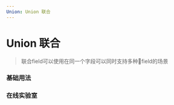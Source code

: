 ```yaml
---
Union: Union 联合
---
```

# Union 联合

>联合field可以使用在同一个字段可以同时支持多种field的场景

### 基础用法

<ClientOnly>
<field-union-demo blockName="unionField1" onlineDemo="https://codepen.io/w3cmark/pen/xxKJyRx"/>
</ClientOnly>

### 在线实验室
<ClientOnly>
<ams-config name="union" type="field"/>
</ClientOnly>
